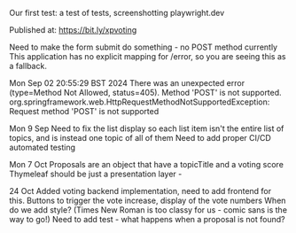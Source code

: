 Our first test: a test of tests, screenshotting playwright.dev

Published at: https://bit.ly/xpvoting

Need to make the form submit do something - no POST method currently
This application has no explicit mapping for /error, so you are seeing this as a fallback.

Mon Sep 02 20:55:29 BST 2024
There was an unexpected error (type=Method Not Allowed, status=405).
Method 'POST' is not supported.
org.springframework.web.HttpRequestMethodNotSupportedException: Request method 'POST' is not supported

Mon 9 Sep
Need to fix the list display so each list item isn't the entire list of topics, and is instead one topic of all of them
Need to add proper CI/CD automated testing

Mon 7 Oct
Proposals are an object that have a topicTitle and a voting score
Thymeleaf should be just a presentation layer -

24 Oct 
Added voting backend implementation, need to add frontend for this. Buttons to trigger the vote increase, display of the vote numbers
When do we add style? (Times New Roman is too classy for us - comic sans is the way to go!)
Need to add test - what happens when a proposal is not found? 
